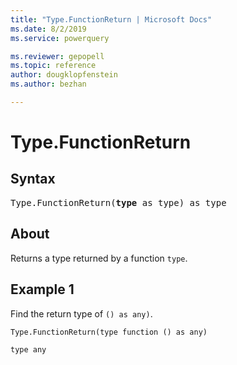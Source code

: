 ```yaml
---
title: "Type.FunctionReturn | Microsoft Docs"
ms.date: 8/2/2019
ms.service: powerquery

ms.reviewer: gepopell
ms.topic: reference
author: dougklopfenstein
ms.author: bezhan

---
```

# Type.FunctionReturn

## Syntax

<pre>
Type.FunctionReturn(<b>type</b> as type) as type  
</pre>
  
## About  
Returns a type returned by a function `type`.

## Example 1
Find the return type of `() as any)`.

```powerquery-m
Type.FunctionReturn(type function () as any)
```

`type any`
